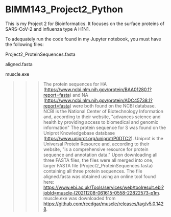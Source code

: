 # BIMM143_Project2_Python
This is my Project 2 for Bioinformatics. It focuses on the surface proteins of SARS-CoV-2 and influenza type A H1N1. 

To adequately run the code found in my Jupyter notebook, you must have the following files:

  Project2_ProteinSequences.fasta
  
  aligned.fasta
  
  muscle.exe


>>>The protein sequences for HA (https://www.ncbi.nlm.nih.gov/protein/BAA01280.1?report=fasta) and NA (https://www.ncbi.nlm.nih.gov/protein/ADC45738.1?report=fasta) were both found on the NCBI database. NCBI is the National Center of Biotechnology Information and, according to their website, "advances science and health by providing access to biomedical and genomic information" The protein sequence for S was found on the Uniprot Knowledgebase database (https://www.uniprot.org/uniprot/P0DTC2). Uniprot is the Universal Protein Resource and, according to their website, "is a comprehensive resource for protein sequence and annotation data." Upon downloading all three FASTA files, the files were all merged into one, larger FASTA file (Project2_ProteinSequences.fasta) containing all three protein sequences. The file aligned.fasta was obtained using an online tool found here: https://www.ebi.ac.uk/Tools/services/web/toolresult.ebi?jobId=muscle-I20211208-061615-0558-22822573-p1m. muscle.exe was downloaded from https://github.com/rcedgar/muscle/releases/tag/v5.0.1428.
